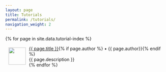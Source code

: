 ```yaml
---
layout: page
title: Tutorials
permalink: /tutorials/
navigation_weight: 2
---
```


{% for page in site.data.tutorial-index %}
  <div class="boxed_page">
    <div class = "index_item_left">
      <img src="{{ page.image }}" style="margin: 5px 10px" width="54" height="54" align="left"/>
    </div>
    <div clas = "index_item_right">
      <a href="{{ page.url }}">{{ page.title }}</a><time>{% if page.author %}&nbsp;•&nbsp;{{ page.author}}{% endif %}</time><br>
      {{ page.description }}
      <br>
    </div>
  </div>
{% endfor %}
<br><br>
